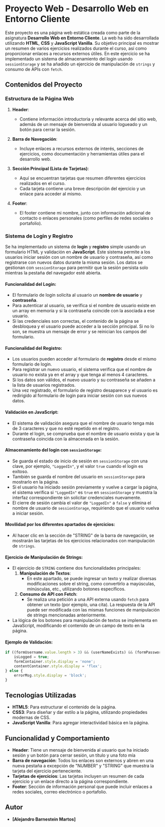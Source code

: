 # Proyecto Web - Desarrollo Web en Entorno Cliente

Este proyecto es una página web estática creada como parte de la asignatura **Desarrollo Web en Entorno Cliente**. La web ha sido desarrollada utilizando **HTML**, **CSS** y **JavaScript Vanilla**. Su objetivo principal es mostrar un resumen de varios ejercicios realizados durante el curso, así como proporcionar enlaces a recursos externos útiles. En este ejercicio se ha implementado un sistema de almacenamiento del login usando `sessionStorage` y se ha añadido un ejercicio de manipulación de `strings` y consumo de APIs con `fetch`.

## Contenidos del Proyecto

### Estructura de la Página Web

1. **Header**:
   - Contiene información introductoria y relevante acerca del sitio web, además de un mensaje de bienvenida al usuario logueado y un botón para cerrar la sesión.
   
2. **Barra de Navegación**:
   - Incluye enlaces a recursos externos de interés, secciones de ejercicios, como documentación y herramientas útiles para el desarrollo web.
   
3. **Sección Principal (Lista de Tarjetas)**:
   - Aquí se encuentran tarjetas que resumen diferentes ejercicios realizados en el curso.
   - Cada tarjeta contiene una breve descripción del ejercicio y un enlace para acceder al mismo.
   
4. **Footer**:
   - El footer contiene mi nombre, junto con información adicional de contacto o enlaces personales (como perfiles de redes sociales o portafolio).

### Sistema de Login y Registro

Se ha implementado un sistema de **login** y **registro** simple usando un formulario HTML y validación en **JavaScript**. Este sistema permite a los usuarios iniciar sesión con un nombre de usuario y contraseña, así como registrarse con nuevos datos durante la misma sesión. Los datos se gestionan con `sessionStorage` para permitir que la sesión persista solo mientras la pestaña del navegador esté abierta.

#### Funcionalidad del Login:
- El formulario de login solicita al usuario un **nombre de usuario** y **contraseña**.
- Para autenticar al usuario, se verifica si el nombre de usuario existe en un array en memoria y si la contraseña coincide con la asociada a ese usuario.
- Si las credenciales son correctas, el contenido de la página se desbloquea y el usuario puede acceder a la sección principal. Si no lo son, se muestra un mensaje de error y se reinician los campos del formulario.

#### Funcionalidad del Registro:
- Los usuarios pueden acceder al formulario de **registro** desde el mismo formulario de login.
- Para registrar un nuevo usuario, el sistema verifica que el nombre de usuario no exista ya en el array y que tenga al menos 4 caracteres. 
- Si los datos son válidos, el nuevo usuario y su contraseña se añaden a la lista de usuarios registrados.
- Una vez registrado, el formulario de registro desaparece y el usuario es redirigido al formulario de login para iniciar sesión con sus nuevos datos.

#### Validación en JavaScript:
- El sistema de validación asegura que el nombre de usuario tenga más de 3 caracteres y que no esté repetido en el registro.
- Durante el login, se comprueba que el nombre de usuario exista y que la contraseña coincida con la almacenada en la sesión.

#### Almacenamiento del login con `sessionStorage`:
- Se guarda el estado de inicio de sesión en `sessionStorage` con una clave, por ejemplo, `"LoggedIn"`, y el valor `true` cuando el login es exitoso.
- También se guarda el nombre del usuario en `sessionStorage` para mostrarlo en la página.
- Si el usuario ha iniciado sesión previamente y vuelve a cargar la página, el sistema verifica si `"LoggedIn"` es `true` en `sessionStorage` y muestra la interfaz correspondiente sin solicitar credenciales nuevamente.
- El cierre de sesión cambia el valor de `"LoggedIn"` a `false` y elimina el nombre de usuario de `sessionStorage`, requiriendo que el usuario vuelva a iniciar sesión.

#### Movilidad por los diferentes apartados de ejercicios:
- Al hacer clic en la sección de "STRING" de la barra de navegación, se mostrarán las tarjetas de los ejercicios relacionados con manipulación de `strings`.

#### Ejercicio de Manipulación de Strings:
- El ejercicio de `STRING` contiene dos funcionalidades principales:
  1. **Manipulación de Textos**:
     - En este apartado, se puede ingresar un texto y realizar diversas modificaciones sobre el string, como convertirlo a mayúsculas, minúsculas, etc., utilizando botones específicos.
  2. **Consumo de API con Fetch**:
     - Se realiza una petición a una API externa usando `fetch` para obtener un texto (por ejemplo, una cita). La respuesta de la API puede ser modificada con las mismas funciones de manipulación de strings mencionadas anteriormente.
- La lógica de los botones para manipulación de textos se implementa en JavaScript, modificando el contenido de un campo de texto en la página.

#### Ejemplo de Validación:

```javascript
if ((formUsername.value.length > 3) && (userNameExists) && (formPassword.value === registeredUsers[passCounter][1])) {
    isLogged = true;
    formContainer.style.display = 'none';
    contentContainer.style.display = 'flex';
} else {
    errorMsg.style.display = 'block';
}

```

## Tecnologías Utilizadas

- **HTML5**: Para estructurar el contenido de la página.
- **CSS3**: Para diseñar y dar estilo a la página, utilizando propiedades modernas de CSS.
- **JavaScript Vanilla**: Para agregar interactividad básica en la página.

## Funcionalidad y Comportamiento
- **Header**: Tiene un mensaje de bienvenida al usuario que ha iniciado sesión y un botón para cerrar sesión, un título y una foto mía
- **Barra de navegación**: Todos los enlaces son externos y abren en una nueva pestaña a excepción de "NUMBER" y "STRING" que muestra la tarjeta del ejercicio perteneciente.
- **Tarjetas de ejercicios**: Las tarjetas incluyen un resumen de cada ejercicio y un enlace directo a la página correspondiente.
- **Footer**: Sección de información personal que puede incluir enlaces a redes sociales, correo electrónico o portafolio.

## Autor

- **[Alejandro Barnestein Martos]**